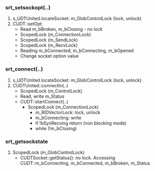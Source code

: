 

### srt_setsockopt(..)

1. s_UDTUnited.locateSocket: m_GlobControlLock (lock, unlock)
2. CUDT::setOpt: 
   - Read m_bBroken, m_bClosing - no lock
   - ScopedLock (m_ConnectionLock)
   - ScopedLock (m_SendLock)
   - ScopedLock (m_RecvLock)
   - Reading m_bConnected, m_bConnecting, m_bOpened
   - Change socket option value
   
   
### srt_connect(..)

1. s_UDTUnited.locateSocket: m_GlobControlLock (lock, unlock)
2. CUDTUnited::connectIn(..)
   - ScopedLock (m_ControlLock)
   - Read, write m_Status
   - CUDT::startConnect(..)
     - ScopedLock (m_ConnectionLock)
	   - m_RIDVectorLock: lock, unlock
	   - m_bConnecting: write
	   - if !bSynRecving return (non blocking mode)
	   - while (!m_bClosing)
	   
	   
	   
### srt_getsockstate

1. ScopedLock (m_GlobControlLock)
   - CUDTSocket::getStatus(): no lock. Accessing CUDT::m_bConnecting, m_bConnected, m_bBroken, m_Status

